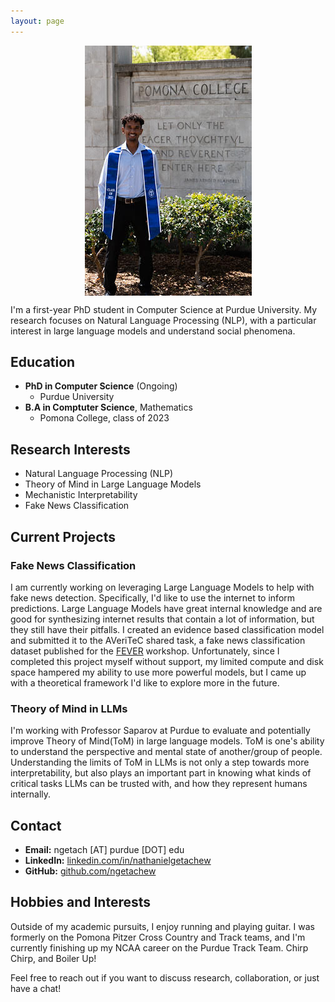 ```yaml
---
layout: page
---
```


<p align="center"> 
  <img align="center"  src=grad_sign_photo.jpg>
</p>




I'm a first-year PhD student in Computer Science at Purdue University. My research focuses on Natural Language Processing (NLP), with a particular interest in large language models and understand social phenomena.

## Education
- **PhD in Computer Science** (Ongoing)
  - Purdue University
- **B.A in Comptuter Science**, Mathematics
  - Pomona College, class of 2023

## Research Interests
- Natural Language Processing (NLP)
- Theory of Mind in Large Language Models
- Mechanistic Interpretability
- Fake News Classification


## Current Projects
### Fake News Classification
I am currently working on leveraging Large Language Models to help with fake news detection. Specifically, I'd like to use the internet to inform predictions. Large Language Models have great internal knowledge and are good for synthesizing internet results that contain a lot of information, but they still have their pitfalls. I created an evidence based classification model and submitted it to the AVeriTeC shared task, a fake news classification dataset published for the [FEVER](fever.ai) workshop. Unfortunately, since I completed this project myself without support, my limited compute and disk space hampered my ability to use more powerful models, but I came up with a theoretical framework I'd like to explore more in the future.

### Theory of Mind in LLMs

I'm working with Professor Saparov at Purdue to evaluate and potentially improve Theory of Mind(ToM) in large language models. ToM is one's ability to understand the perspective and mental state of another/group of people. Understanding the limits of ToM in LLMs is not only a step towards more interpretability, but also plays an important part in knowing what kinds of critical tasks LLMs can be trusted with, and how they represent humans internally.


## Contact
- **Email:** ngetach [AT] purdue [DOT] edu
- **LinkedIn:** [linkedin.com/in/nathanielgetachew](https://www.linkedin.com/in/nathaniel-getachew-6a59b0201/)
- **GitHub:** [github.com/ngetachew](https://github.com/ngetachew)

## Hobbies and Interests

Outside of my academic pursuits, I enjoy running and playing guitar. I was formerly on the Pomona Pitzer Cross Country and Track teams, and I'm currently finishing up my NCAA career on the Purdue Track Team. Chirp Chirp, and Boiler Up!

Feel free to reach out if you want to discuss research, collaboration, or just have a chat!
